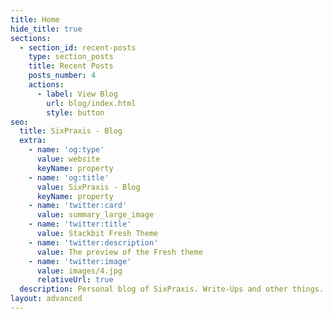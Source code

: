 ```yaml
---
title: Home
hide_title: true
sections:
  - section_id: recent-posts
    type: section_posts
    title: Recent Posts
    posts_number: 4
    actions:
      - label: View Blog
        url: blog/index.html
        style: button
seo:
  title: SixPraxis - Blog
  extra:
    - name: 'og:type'
      value: website
      keyName: property
    - name: 'og:title'
      value: SixPraxis - Blog
      keyName: property
    - name: 'twitter:card'
      value: summary_large_image
    - name: 'twitter:title'
      value: Stackbit Fresh Theme
    - name: 'twitter:description'
      value: The preview of the Fresh theme
    - name: 'twitter:image'
      value: images/4.jpg
      relativeUrl: true
  description: Personal blog of SixPraxis. Write-Ups and other things.
layout: advanced
---
```

